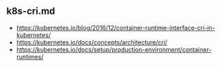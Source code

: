 ## k8s-cri.md

- https://kubernetes.io/blog/2016/12/container-runtime-interface-cri-in-kubernetes/
- https://kubernetes.io/docs/concepts/architecture/cri/
- https://kubernetes.io/docs/setup/production-environment/container-runtimes/
